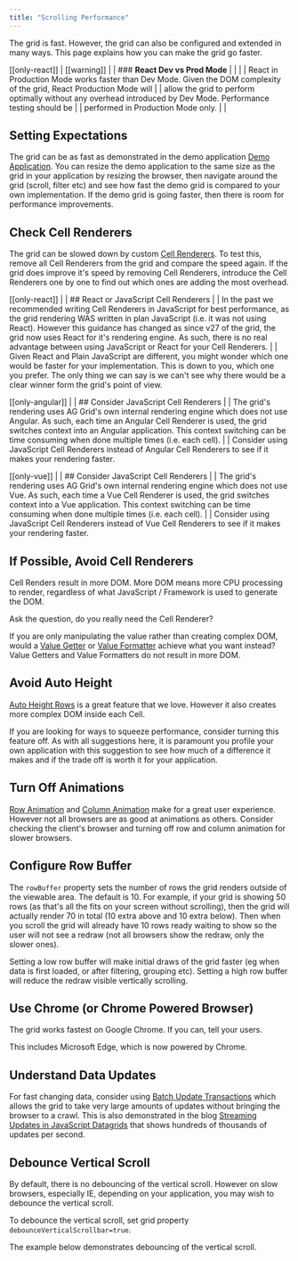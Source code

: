 ```yaml
---
title: "Scrolling Performance"
---
```


The grid is fast. However, the grid can also be configured and extended in many ways. This page explains how you can make the grid go faster.

[[only-react]]
| [[warning]]
| | ### **React Dev vs Prod Mode**
| |
| | React in Production Mode works faster than Dev Mode. Given the DOM complexity of the grid, React Production Mode will
| | allow the grid to perform optimally without any overhead introduced by Dev Mode. Performance testing should be 
| | performed in Production Mode only.
| |

## Setting Expectations

The grid can be as fast as demonstrated in the demo application [Demo Application](../../example). You can resize the demo application to the same size as the grid in your application by resizing the browser, then navigate around the grid (scroll, filter etc) and see how fast the demo grid is compared to your own implementation. If the demo grid is going faster, then there is room for performance improvements.

## Check Cell Renderers

The grid can be slowed down by custom [Cell Renderers](/component-cell-renderer/). To test this, remove all Cell Renderers from the grid and compare the speed again. If the grid does improve it's speed by removing Cell Renderers, introduce the Cell Renderers one by one to find out which ones are adding the most overhead.

[[only-react]]
|
| ## React or JavaScript Cell Renderers
|
| In the past we recommended writing Cell Renderers in JavaScript for best performance, as the grid rendering WAS written in plan JavaScript (i.e. it was not using React). However this guidance has changed as since v27 of the grid, the grid now uses React for it's rendering engine. As such, there is no real advantage between using JavaScript or React for your Cell Renderers.
|
| Given React and Plain JavaScript are different, you might wonder which one would be faster for your implementation. This is down to you, which one you prefer. The only thing we can say is we can't see why there would be a clear winner form the grid's point of view.

[[only-angular]]
| 
| ## Consider JavaScript Cell Renderers
|
| The grid's rendering uses AG Grid's own internal rendering engine which does not use Angular. As such, each time an Angular Cell Renderer is used, the grid switches context into an Angular application. This context switching can be time consuming when done multiple times (i.e. each cell).
|
| Consider using JavaScript Cell Renderers instead of Angular Cell Renderers to see if it makes your rendering faster.

[[only-vue]]
| 
| ## Consider JavaScript Cell Renderers
|
| The grid's rendering uses AG Grid's own internal rendering engine which does not use Vue. As such, each time a Vue Cell Renderer is used, the grid switches context into a Vue application. This context switching can be time consuming when done multiple times (i.e. each cell).
|
| Consider using JavaScript Cell Renderers instead of Vue Cell Renderers to see if it makes your rendering faster.

## If Possible, Avoid Cell Renderers

Cell Renders result in more DOM. More DOM means more CPU processing to render, regardless of what JavaScript / Framework is used to generate the DOM.

Ask the question, do you really need the Cell Renderer?

If you are only manipulating the value rather than creating complex DOM, would a [Value Getter](../value-getters/) or [Value Formatter](../value-formatters/) achieve what you want instead? Value Getters and Value Formatters do not result in more DOM.



## Avoid Auto Height

[Auto Height Rows](../row-height/#auto-row-height) is a great feature that we love. However it also creates more complex DOM inside each Cell.

If you are looking for ways to squeeze performance, consider turning this feature off. As with all suggestions here, it is paramount you profile your own application with this suggestion to see how much of a difference it makes and if the trade off is worth it for your application.

## Turn Off Animations

[Row Animation](../row-animation/) and [Column Animation](../column-moving/#moving-animation) make for a great user experience. However not all browsers are as good at animations as others. Consider checking the client's browser and turning off row and column animation for slower browsers.

## Configure Row Buffer

The `rowBuffer` property sets the number of rows the grid renders outside of the viewable area. The default is 10. For example, if your grid is showing 50 rows (as that's all the fits on your screen without scrolling), then the grid will actually render 70 in total (10 extra above and 10 extra below). Then when you scroll the grid will already have 10 rows ready waiting to show so the user will not see a redraw (not all browsers show the redraw, only the slower ones).

Setting a low row buffer will make initial draws of the grid faster (eg when data is first loaded, or after filtering, grouping etc). Setting a high row buffer will reduce the redraw visible vertically scrolling.

## Use Chrome (or Chrome Powered Browser)

The grid works fastest on Google Chrome. If you can, tell your users.

This includes Microsoft Edge, which is now powered by Chrome.

## Understand Data Updates

For fast changing data, consider using [Batch Update Transactions](/data-update-high-frequency/) which allows the grid to take very large amounts of updates without bringing the browser to a crawl. This is also demonstrated in the blog
[Streaming Updates in JavaScript Datagrids](https://medium.com/ag-grid/how-to-test-for-the-best-html5-grid-for-streaming-updates-53545bb9256a) that shows hundreds of thousands of updates per second.

## Debounce Vertical Scroll

By default, there is no debouncing of the vertical scroll. However on slow browsers, especially IE, depending on your application, you may wish to debounce the vertical scroll.

To debounce the vertical scroll, set grid property `debounceVerticalScrollbar=true`.

The example below demonstrates debouncing of the vertical scroll.

<grid-example title='Debounce Vertical Scroll' name='debounce-vertical-scroll' type='generated'></grid-example>
